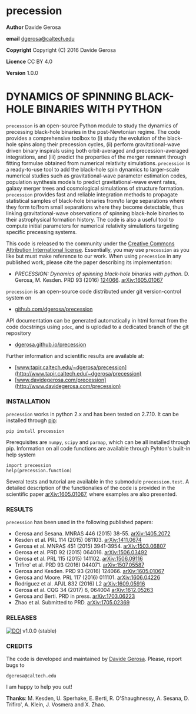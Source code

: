 precession
==========

**Author** Davide Gerosa

**email** dgerosa@caltech.edu

**Copyright** Copyright (C) 2016 Davide Gerosa

**Licence** CC BY 4.0

**Version** 1.0.0


# DYNAMICS OF SPINNING BLACK-HOLE BINARIES WITH PYTHON

`precession` is an open-source Python module to study the dynamics of precessing
black-hole binaries in the post-Newtonian regime.  The code provides a
comprehensive toolbox to (i) study the evolution of the black-hole spins  along
their precession cycles, (ii) perform gravitational-wave driven binary inspirals
using both orbit-averaged and precession-averaged integrations, and (iii)
predict the properties of the merger remnant through fitting formulae obtained
from numerical relativity simulations. `precession` is a ready-to-use tool to
add  the black-hole spin dynamics to larger-scale numerical studies such as
gravitational-wave parameter estimation codes, population synthesis models to
predict gravitational-wave event rates, galaxy merger trees and  cosmological
simulations of structure formation. `precession` provides fast and reliable
integration methods to propagate statistical samples of black-hole binaries
from/to large separations where they form to/from small separations where they
become detectable, thus linking gravitational-wave observations of spinning
black-hole binaries to their astrophysical formation history. The code is also a
useful tool to compute initial parameters for numerical relativity simulations
targeting specific precessing systems.

This code is released to the community under the [Creative Commons Attribution
International license](http://creativecommons.org/licenses/by/4.0).
Essentially, you may use `precession` as you like but must make reference to
our work. When using `precession` in any published work, please cite the paper
describing its implementation:

- *PRECESSION: Dynamics of spinning black-hole binaries with python.*
D. Gerosa, M. Kesden. PRD 93 (2016)
[124066](http://journals.aps.org/prd/abstract/10.1103/PhysRevD.93.124066).
[arXiv:1605.01067](https://arxiv.org/abs/1605.01067)

`precession` is an open-source code distributed under git version-control system on

- [github.com/dgerosa/precession](https://github.com/dgerosa/precession)

API documentation can be generated automatically in html format from the code
docstrings using `pdoc`, and is uplodad to a dedicated branch of the git
repository

- [dgerosa.github.io/precession](https://dgerosa.github.io/precession)

Further information and scientific results are available at:

- [www.tapir.caltech.edu/~dgerosa/precession](http://www.tapir.caltech.edu/~dgerosa/precession)
- [www.davidegerosa.com/precession](http://www.davidegerosa.com/precession)


### INSTALLATION

`precession` works in python 2.x and has been tested on 2.7.10. It can be
installed through [pip](https://pypi.python.org/pypi/precession):

    pip install precession

Prerequisites are `numpy`, `scipy` and `parmap`, which can be all installed
through pip. Information on all code functions are available through Pyhton's
built-in help system

    import precession
    help(precession.function)

Several tests and tutorial are available in the submodule `precession.test`. A
detailed description of the functionalies of the code is provided in the
scientific paper [arXiv:1605.01067](https://arxiv.org/abs/1605.01067), where
examples are also presented.


### RESULTS

`precession` has been used in the following published papers:

- Gerosa and Sesana. MNRAS 446 (2015) 38-55. [arXiv:1405.2072](https://arxiv.org/abs/1405.2072)
- Kesden et al. PRL 114 (2015) 081103. [arXiv:1411.0674](https://arxiv.org/abs/1411.0674)
- Gerosa et al. MNRAS 451 (2015) 3941-3954. [arXiv:1503.06807](https://arxiv.org/abs/1503.06807)
- Gerosa et al. PRD 92 (2015) 064016. [arXiv:1506.03492](https://arxiv.org/abs/1506.03492)
- Gerosa et al. PRL 115 (2015) 141102. [arXiv:1506.09116](https://arxiv.org/abs/1506.09116)
- Trifiro' et al. PRD 93 (2016) 044071. [arXiv:1507.05587](https://arxiv.org/abs/1507.05587)
- Gerosa and Kesden. PRD 93 (2016) 124066. [arXiv:1605.01067](https://arxiv.org/abs/1605.01067)
- Gerosa and Moore. PRL 117 (2016) 011101. [arXiv:1606.04226](https://arxiv.org/abs/1606.04226)
- Rodriguez et al. APJL 832 (2016) L2 [arXiv:1609.05916](https://arxiv.org/abs/1609.05916)
- Gerosa et al. CQG 34 (2017) 6, 064004 [arXiv:1612.05263](https://arxiv.org/abs/1612.05263)
- Gerosa and Berti. PRD in press. [arXiv:1703.06223](https://arxiv.org/abs/1703.06223)
- Zhao et al. Submitted to PRD. [arXiv:1705.02369](https://arxiv.org/abs/1705.02369)



### RELEASES

[![DOI](https://zenodo.org/badge/21015/dgerosa/precession.svg)](https://zenodo.org/badge/latestdoi/21015/dgerosa/precession)   v1.0.0 (stable)

### CREDITS
The code is developed and maintained by [Davide Gerosa](www.davidegerosa.com).
Please, report bugs to

    dgerosa@caltech.edu

I am happy to help you out!

**Thanks**: M. Kesden, U. Sperhake, E. Berti, R. O'Shaughnessy, A. Sesana, D.
Trifiro', A. Klein, J. Vosmera and X. Zhao.

